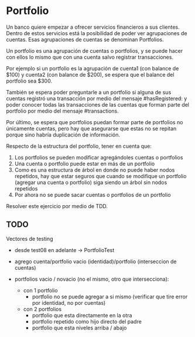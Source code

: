 # Portfolio

Un banco quiere empezar a ofrecer servicios financieros a sus clientes. Dentro
de estos servicios está la posibilidad de poder ver agrupaciones de cuentas.
Esas agrupaciones de cuentas se denominan Portfolios.

Un portfolio es una agrupación de cuentas o portfolios, y se puede hacer con
ellos lo mismo que con una cuenta salvo registrar transacciones. 

Por ejemplo si un portfolio es la agrupación de cuenta1 (con balance de $100) y
cuenta2 (con balance de $200), se espera que el balance del portfolio sea $300.

También se espera poder preguntarle a un portfolio si alguna de sus cuentas
registró una transacción por medio del mensaje #hasRegistered: y poder conocer
todas las transacciones de las cuentas que forman parte del portfolio por medio
del mensaje #transactions.

Por último, se espera que portfolios puedan formar parte de portfolios no
únicamente cuentas, pero hay que asegurarse que estas no se repitan porque sino
habría duplicación de información.

Respecto de la estructura del portfolio, tener en cuenta que:

1. Los portfolios se pueden modificar agregándoles cuentas o portfolios
2. Una cuenta o portfolio puede estar en más de un portfolio
3. Como es una estructura de árbol en donde no puede haber nodos repetidos, hay
   que estar seguros que cuando se modifique un portfolio (agregar una cuenta o
   portfolio) siga siendo un árbol sin nodos repetidos
4. Por ahora no se puede sacar cuentas o portfolios de un portfolio

Resolver este ejercicio por medio de TDD.

## TODO

Vectores de testing

- desde test08 en adelante -> PortfolioTest

- agrego cuenta/portfolio vacio (identidad)/portfolio (interseccion de cuentas)
- portfolios vacio / novacio (no el mismo, otro que intersecciona):
	- con 1 portfolio
		- portfolio no se puede agregar a si mismo (verificar que tire error por identidad, no por cuentas)
	- con 2 portfolios
		- portfolio que esta directamente en la otra
		- portfolio repetido como hijo directo del padre
		- portfolio que esta niveles arriba / abajo

